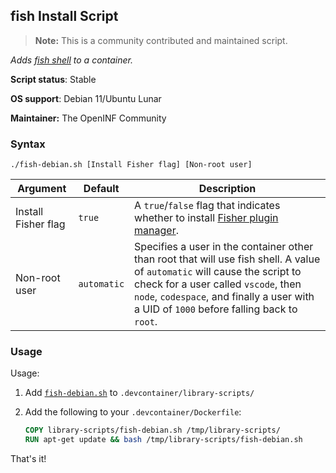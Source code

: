 ## fish Install Script

> **Note:** This is a community contributed and maintained script.

_Adds [fish shell](https://github.com/fish-shell/fish-shell) to a container._

**Script status**: Stable

**OS support**: Debian 11/Ubuntu Lunar

**Maintainer:** The OpenINF Community

### Syntax

```console
./fish-debian.sh [Install Fisher flag] [Non-root user]
```

| Argument            | Default     | Description                                                                                                                                                                                                                                                    |
| ------------------- | ----------- | -------------------------------------------------------------------------------------------------------------------------------------------------------------------------------------------------------------------------------------------------------------- |
| Install Fisher flag | `true`      | A `true`/`false` flag that indicates whether to install [Fisher plugin manager](https://github.com/jorgebucaran/fisher).                                                                                                                                       |
| Non-root user       | `automatic` | Specifies a user in the container other than root that will use fish shell. A value of `automatic` will cause the script to check for a user called `vscode`, then `node`, `codespace`, and finally a user with a UID of `1000` before falling back to `root`. |

### Usage

Usage:

1. Add [`fish-debian.sh`](../fish-debian.sh) to `.devcontainer/library-scripts/`

2. Add the following to your `.devcontainer/Dockerfile`:

   ```Dockerfile
   COPY library-scripts/fish-debian.sh /tmp/library-scripts/
   RUN apt-get update && bash /tmp/library-scripts/fish-debian.sh
   ```

That's it!

<!-- LINK LABEL DEFINITIONS - START -->

<!-- LINK LABEL DEFINITIONS - END -->
